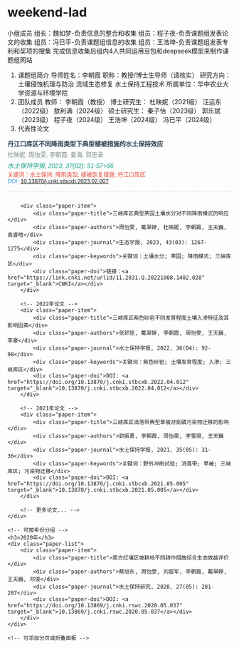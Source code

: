 # weekend-lad
小组成员
组长：魏如梦-负责信息的整合和收集
组员：程子夜-负责课题组发表论文的收集
组员：冯巳平-负责课题组信息的收集
组员：王浩坤-负责课题组发表专利和奖项的搜集
完成信息收集后组内4人共同运用豆包和deepseek模型来制作课题组网站

1. 课题组简介
导师姓名：李朝霞
职称：教授/博士生导师（请核实）
研究方向：
土壤侵蚀机理与防治
流域生态修复
水土保持工程技术
所属单位：华中农业大学资源与环境学院
2. 团队成员
教师：
李朝霞（教授）
博士研究生：
杜映妮（2021级）
汪运东（2022级）
敖利满（2024级）
硕士研究生：
秦子怡（2023级）
郭乐斌（2023级）
程子夜（2024级）
王浩坤（2024级）
冯巳平（2024级）
3. 代表性论文
<!DOCTYPE html>
<html lang="zh-CN">
<head>
    <meta charset="UTF-8">
    <title>李朝霞课题组 - 发表论文</title>
    <style>
        .paper-list { font-family: "Microsoft YaHei", sans-serif; }
        .paper-item { 
            margin-bottom: 25px;
            padding-bottom: 15px;
            border-bottom: 1px dashed #ddd;
        }
        .paper-title { 
            font-weight: bold;
            color: #2c3e50;
            margin-bottom: 5px;
        }
        .paper-authors { 
            color: #7f8c8d;
            font-size: 0.95em;
            margin-bottom: 5px;
        }
        .paper-journal { 
            font-style: italic;
            color: #16a085;
        }
        .paper-doi { 
            font-size: 0.9em;
            color: #3498db;
        }
        .paper-keywords {
            font-size: 0.9em;
            color: #e74c3c;
        }
    </style>
</head>
<body>
    <div class="paper-list">
        <!-- 论文条目示例（2023年） -->
        <div class="paper-item">
            <div class="paper-title">丹江口库区不同降雨类型下典型植被措施的水土保持效应</div>
            <div class="paper-authors">杜映妮, 周怡雯, 李朝霞, 姜海, 郭忠录</div>
            <div class="paper-journal">水土保持学报, 2023, 37(02): 51-57+66</div>
            <div class="paper-keywords">关键词：水土保持; 降雨类型; 植被恢复措施; 丹江口库区</div>
            <div class="paper-doi">DOI: <a href="https://doi.org/10.13870/j.cnki.stbcxb.2023.02.007" target="_blank">10.13870/j.cnki.stbcxb.2023.02.007</a></div>
        </div>

        <div class="paper-item">
            <div class="paper-title">三峡库区典型茶园土壤水分对不同降雨模式的响应</div>
            <div class="paper-authors">周怡雯, 戴翠婷, 杜映妮, 李朝霞, 王天巍, 袁睿晗</div>
            <div class="paper-journal">生态学报, 2023, 43(03): 1267-1275</div>
            <div class="paper-keywords">关键词：土壤水分; 茶园; 降雨模式; 三峡库区</div>
            <div class="paper-doi">链接：<a href="https://link.cnki.net/urlid/11.2031.Q.20221008.1402.028" target="_blank">CNKI</a></div>
        </div>

        <!-- 2022年论文 -->
        <div class="paper-item">
            <div class="paper-title">三峡库区紫色砂岩不同发育程度土壤入渗特征及其影响因素</div>
            <div class="paper-authors">张轩铭, 戴翠婷, 李朝霞, 周怡雯, 王天巍, 李豪</div>
            <div class="paper-journal">水土保持学报, 2022, 36(04): 92-98</div>
            <div class="paper-keywords">关键词：紫色砂岩; 土壤发育程度; 入渗; 三峡库区</div>
            <div class="paper-doi">DOI: <a href="https://doi.org/10.13870/j.cnki.stbcxb.2022.04.012" target="_blank">10.13870/j.cnki.stbcxb.2022.04.012</a></div>
        </div>

        <!-- 2021年论文 -->
        <div class="paper-item">
            <div class="paper-title">三峡库区消落带典型草被对氮磷污染物迁移的影响</div>
            <div class="paper-authors">郭振勇, 李朝霞, 周怡雯, 李雪垠, 王天巍</div>
            <div class="paper-journal">水土保持学报, 2021, 35(05): 31-36</div>
            <div class="paper-keywords">关键词：野外冲刷试验; 消落带; 草被; 三峡库区; 污染物迁移</div>
            <div class="paper-doi">DOI: <a href="https://doi.org/10.13870/j.cnki.stbcxb.2021.05.005" target="_blank">10.13870/j.cnki.stbcxb.2021.05.005</a></div>
        </div>

        <!-- 更多论文... -->
    </div>

    <!-- 可按年份分组 -->
    <h3>2020年</h3>
    <div class="paper-list">
        <div class="paper-item">
            <div class="paper-title">南方红壤区坡耕地不同耕作措施综合生态效益评价</div>
            <div class="paper-authors">蔡旭东, 周怡雯, 刘窑军, 李朝霞, 戴翠婷, 王天巍, 邓俊</div>
            <div class="paper-journal">水土保持研究, 2020, 27(05): 281-287</div>
            <div class="paper-doi">DOI: <a href="https://doi.org/10.13869/j.cnki.rswc.2020.05.037" target="_blank">10.13869/j.cnki.rswc.2020.05.037</a></div>
        </div>
    </div>

    <!-- 可添加分页或折叠面板 -->
</body>
</html>
